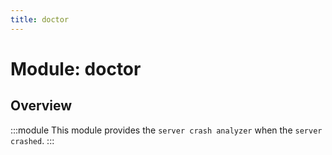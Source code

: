 ```yaml
---
title: doctor
---
```



# Module: doctor

## Overview
:::module
  This module provides the `server crash analyzer` when the `server crashed`.
:::
